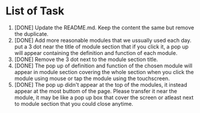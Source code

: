# List of Task
1. [DONE] Update the README.md. Keep the content the same but remove the duplicate.
2. [DONE] Add more reasonable modules that we ussually used each day. put a 3 dot near the title of module section that if you click it, a pop up will appear containing the definition and function of each module.
3. [DONE] Remove the 3 dot next to the module section title.
4. [DONE] The pop up of definition and function of the chosen module will appear in module section covering the whole section when you click the module using mouse or tap the module using the touchscreen.
5. [DONE] The pop up didn't appear at the top of the modules, it instead appear at the most buttom of the page. Please transfer it near the module, it may be like a pop up box that cover the screen or atleast next to module section that you could close anytime.